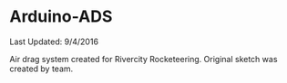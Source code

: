 # Arduino-ADS

Last Updated: 9/4/2016

Air drag system created for Rivercity Rocketeering.  Original sketch was created by team.
